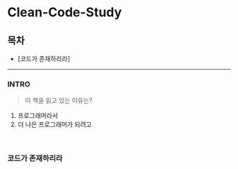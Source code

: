 # Clean-Code-Study

## 목차
- [코드가 존재하리라]


---
### INTRO
> 이 책을 읽고 있는 이유는?
1. 프로그래머라서
1. 더 나은 프로그래머가 되려고

<br/>

### 코드가 존재하리라
> 